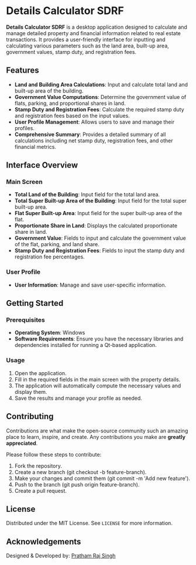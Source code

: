 # Details Calculator SDRF

**Details Calculator SDRF** is a desktop application designed to calculate and manage detailed property and financial information related to real estate transactions. It provides a user-friendly interface for inputting and calculating various parameters such as the land area, built-up area, government values, stamp duty, and registration fees.

## Features

- **Land and Building Area Calculations**: Input and calculate total land and built-up area of the building.
- **Government Value Computations**: Determine the government value of flats, parking, and proportional shares in land.
- **Stamp Duty and Registration Fees**: Calculate the required stamp duty and registration fees based on the input values.
- **User Profile Management**: Allows users to save and manage their profiles.
- **Comprehensive Summary**: Provides a detailed summary of all calculations including net stamp duty, registration fees, and other financial metrics.

## Interface Overview

### Main Screen

- **Total Land of the Building**: Input field for the total land area.
- **Total Super Built-up Area of the Building**: Input field for the total super built-up area.
- **Flat Super Built-up Area**: Input field for the super built-up area of the flat.
- **Proportionate Share in Land**: Displays the calculated proportionate share in land.
- **Government Value**: Fields to input and calculate the government value of the flat, parking, and land share.
- **Stamp Duty and Registration Fees**: Fields to input the stamp duty and registration fee percentages.

### User Profile

- **User Information**: Manage and save user-specific information.

## Getting Started

### Prerequisites

- **Operating System**: Windows
- **Software Requirements**: Ensure you have the necessary libraries and dependencies installed for running a Qt-based application.

### Usage

1. Open the application.
2. Fill in the required fields in the main screen with the property details.
3. The application will automatically compute the necessary values and display them.
4. Save the results and manage your profile as needed.

## Contributing

Contributions are what make the open-source community such an amazing place to learn, inspire, and create. Any contributions you make are **greatly appreciated**.

Please follow these steps to contribute:

1. Fork the repository.
2. Create a new branch (git checkout -b feature-branch).
3. Make your changes and commit them (git commit -m 'Add new feature').
4. Push to the branch (git push origin feature-branch).
5. Create a pull request.

## License

Distributed under the MIT License. See `LICENSE` for more information.

## Acknowledgements

Designed & Developed by: [Pratham Raj Singh](https://imprs.vercel.app/)
